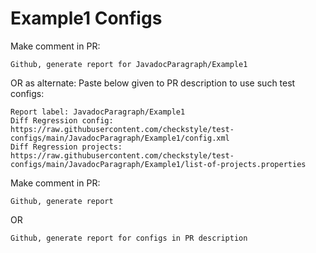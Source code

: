 # Example1 Configs
Make comment in PR:
```
Github, generate report for JavadocParagraph/Example1
```
OR as alternate:
Paste below given to PR description to use such test configs:
```
Report label: JavadocParagraph/Example1
Diff Regression config: https://raw.githubusercontent.com/checkstyle/test-configs/main/JavadocParagraph/Example1/config.xml
Diff Regression projects: https://raw.githubusercontent.com/checkstyle/test-configs/main/JavadocParagraph/Example1/list-of-projects.properties
```
Make comment in PR:
```
Github, generate report
```
OR
```
Github, generate report for configs in PR description
```
